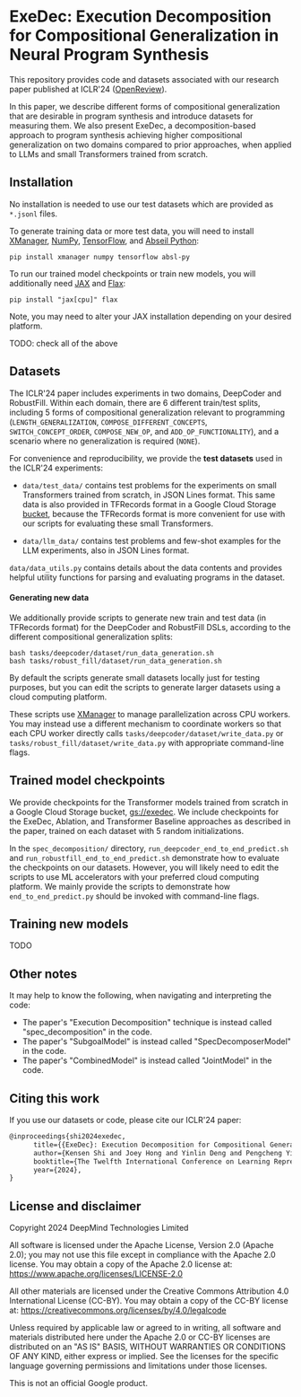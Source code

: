 # ExeDec: Execution Decomposition for Compositional Generalization in Neural Program Synthesis

This repository provides code and datasets associated with our research paper
published at ICLR'24 ([OpenReview](https://openreview.net/forum?id=oTRwljRgiv)).

In this paper, we describe different forms of compositional generalization that
are desirable in program synthesis and introduce datasets for measuring them. We
also present ExeDec, a decomposition-based approach to program synthesis
achieving higher compositional generalization on two domains compared to prior
approaches, when applied to LLMs and small Transformers trained from scratch.

## Installation

No installation is needed to use our test datasets which are provided as
`*.jsonl` files.

To generate training data or more test data, you will need to install
[XManager](https://github.com/google-deepmind/xmanager),
[NumPy](https://numpy.org/install/),
[TensorFlow](https://www.tensorflow.org/install), and
[Abseil Python](https://abseil.io/docs/python/quickstart):

```
pip install xmanager numpy tensorflow absl-py
```

To run our trained model checkpoints or train new models, you will additionally
need [JAX](https://jax.readthedocs.io/en/latest/installation.html) and
[Flax](https://flax.readthedocs.io/en/latest/#installation):

```
pip install "jax[cpu]" flax
```

Note, you may need to alter your JAX installation depending on your desired
platform.


TODO: check all of the above

## Datasets

The ICLR'24 paper includes experiments in two domains, DeepCoder and RobustFill.
Within each domain, there are 6 different train/test splits, including 5 forms
of compositional generalization relevant to programming
(`LENGTH_GENERALIZATION`, `COMPOSE_DIFFERENT_CONCEPTS`, `SWITCH_CONCEPT_ORDER`,
`COMPOSE_NEW_OP`, and `ADD_OP_FUNCTIONALITY`), and a scenario where no
generalization is required (`NONE`).

For convenience and reproducibility, we provide the **test datasets** used in
the ICLR'24 experiments:

* `data/test_data/` contains test problems for the experiments on small
  Transformers trained from scratch, in JSON Lines format. This same data is
  also provided in TFRecords format in a Google Cloud Storage
  [bucket](https://console.developers.google.com/storage/browser/exedec),
  because the TFRecords format is more convenient for use with our scripts for
  evaluating these small Transformers.

* `data/llm_data/` contains test problems and few-shot examples for the LLM
  experiments, also in JSON Lines format.

`data/data_utils.py` contains details about the data contents and provides
helpful utility functions for parsing and evaluating programs in the dataset.

#### Generating new data

We additionally provide scripts to generate new train and test data (in
TFRecords format) for the DeepCoder and RobustFill DSLs, according to the
different compositional generalization splits:

```
bash tasks/deepcoder/dataset/run_data_generation.sh
bash tasks/robust_fill/dataset/run_data_generation.sh
```

By default the scripts generate small datasets locally just for testing
purposes, but you can edit the scripts to generate larger datasets using a cloud
computing platform.

These scripts use [XManager](https://github.com/google-deepmind/xmanager) to
manage parallelization across CPU workers. You may instead use a different
mechanism to coordinate workers so that each CPU worker directly calls
`tasks/deepcoder/dataset/write_data.py` or
`tasks/robust_fill/dataset/write_data.py` with appropriate command-line flags.

## Trained model checkpoints

We provide checkpoints for the Transformer models trained from scratch in a
Google Cloud Storage bucket,
[gs://exedec](https://console.developers.google.com/storage/browser/exedec). We
include checkpoints for the ExeDec, Ablation, and Transformer Baseline
approaches as described in the paper, trained on each dataset with 5 random
initializations.

In the `spec_decomposition/` directory, `run_deepcoder_end_to_end_predict.sh`
and `run_robustfill_end_to_end_predict.sh` demonstrate how to evaluate the
checkpoints on our datasets. However, you will likely need to edit the scripts
to use ML accelerators with your preferred cloud computing platform. We mainly
provide the scripts to demonstrate how `end_to_end_predict.py` should be invoked
with command-line flags.

## Training new models

TODO

## Other notes

It may help to know the following, when navigating and interpreting the code:

* The paper's "Execution Decomposition" technique is instead called
  "spec_decomposition" in the code.
* The paper's "SubgoalModel" is instead called "SpecDecomposerModel" in the
  code.
* The paper's "CombinedModel" is instead called "JointModel" in the code.

## Citing this work

If you use our datasets or code, please cite our ICLR'24 paper:

```latex
@inproceedings{shi2024exedec,
      title={{ExeDec}: Execution Decomposition for Compositional Generalization in Neural Program Synthesis},
      author={Kensen Shi and Joey Hong and Yinlin Deng and Pengcheng Yin and Manzil Zaheer and Charles Sutton},
      booktitle={The Twelfth International Conference on Learning Representations},
      year={2024},
}
```

## License and disclaimer

Copyright 2024 DeepMind Technologies Limited

All software is licensed under the Apache License, Version 2.0 (Apache 2.0);
you may not use this file except in compliance with the Apache 2.0 license.
You may obtain a copy of the Apache 2.0 license at:
https://www.apache.org/licenses/LICENSE-2.0

All other materials are licensed under the Creative Commons Attribution 4.0
International License (CC-BY). You may obtain a copy of the CC-BY license at:
https://creativecommons.org/licenses/by/4.0/legalcode

Unless required by applicable law or agreed to in writing, all software and
materials distributed here under the Apache 2.0 or CC-BY licenses are
distributed on an "AS IS" BASIS, WITHOUT WARRANTIES OR CONDITIONS OF ANY KIND,
either express or implied. See the licenses for the specific language governing
permissions and limitations under those licenses.

This is not an official Google product.
